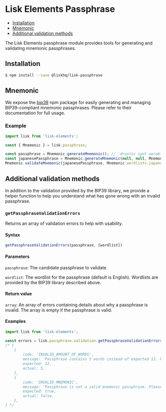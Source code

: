 # Lisk Elements Passphrase

- [Installation](#installation)
- [Mnemonic](#mnemonic)
- [Additional validation methods](#additional-validation-methods)

The Lisk Elements passphrase module provides tools for generating and validating mnemonic passphrases.

## Installation

```bash
$ npm install --save @liskhq/lisk-passphrase
```

## Mnemonic

We expose the [bip39](https://www.npmjs.com/package/bip39) npm package for easily generating and managing BIP39-compliant mnemonic passphrases. 
Please refer to their documentation for full usage.

### Example

```js
import lisk from 'lisk-elements';

const { Mnemonic } = lisk.passphrase;

const passphrase = Mnemonic.generateMnemonic(); // 'drastic spot aerobic web wave tourist library first scout fatal inherit arrange'
const japanesePassphrase = Mnemonic.generateMnemonic(null, null, Mnemonic.wordlists.japanese); // 'こやく　そうだん　ねだん　せめる　たらす　むげん　へんたい　さめる　おんだん　こうてい　ていこく　におい'
Mnemonic.validateMnemonic(japanesePassphrase, Mnemonic.wordlists.japanese); // true
```

## Additional validation methods

In addition to the validation provided by the BIP39 library, we provide a helper function to help you understand what has gone wrong with an invalid passphrase.

### `getPassphraseValidationErrors`

Returns an array of validation errors to help with usability.

#### Syntax

```js
getPassphraseValidationErrors(passphrase, [wordlist])
```

#### Parameters

`passphrase`: The candidate passphrase to validate.

`wordlist`: The wordlist for the passphrase (default is English). Wordlists are provided by the BIP39 library described above.

#### Return value

`array`: An array of errors containing details about why a passphrase is invalid. The array is empty if the passphrase is valid.

#### Examples

```js
import lisk from 'lisk-elements';

const errors = lisk.passphrase.validation.getPassphraseValidationErrors('   this passphrase is not  valid');
/* [
    {
        code: 'INVALID_AMOUNT_OF_WORDS',
        message: 'Passphrase contains 5 words instead of expected 12. Please check the passphrase.',
        expected: 12,
        actual: 5,
    },
    {
        code: 'INVALID_MNEMONIC',
        message: 'Passphrase is not a valid mnemonic passphrase. Please check the passphrase.',
        expected: true,
        actual: false,
    },
] */
```
